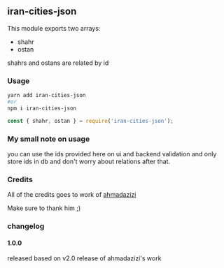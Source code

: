 ## iran-cities-json

This module exports two arrays:
- shahr
- ostan

shahrs and ostans are related by id

### Usage

```bash
yarn add iran-cities-json
#or
npm i iran-cities-json
```

```js
const { shahr, ostan } = require('iran-cities-json');
```

### My small note on usage

you can use the ids provided here on ui and backend validation and only store ids in db and don't worry about relations after that.

### Credits

All of the credits goes to work of [ahmadazizi](https://github.com/ahmadazizi/iran-cities)

Make sure to thank him ;)

### changelog

#### 1.0.0
released based on v2.0 release of ahmadazizi's work